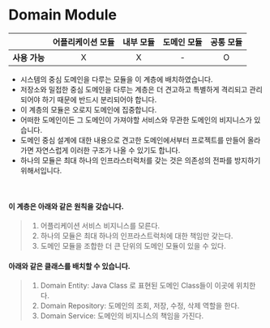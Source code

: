 # Domain Module

|           | **어플리케이션 모듈** | **내부 모듈** | **도메인 모듈** | **공통 모듈** |
|:---------:|:-------------:|:---------:|:----------:|:---------:|
| **사용 가능** |       X       |     X     |     -      |     O     |

- 시스템의 중심 도메인을 다루는 모듈을 이 계층에 배치하였습니다.
- 저장소와 밀접한 중심 도메인을 다루는 계층은 더 견고하고 특별하게 격리되고 관리되어야 하기 때문에 반드시 분리되어야 합니다.
- 이 계층의 모듈은 오로지 도메인에 집중합니다.
- 어떠한 도메인이든 그 도메인이 가져야할 서비스와 무관한 도메인의 비지니스가 있습니다.
- 도메인 중심 설계에 대한 내용으로 견고한 도메인에서부터 프로젝트를 만들어 올라가면 자연스럽게 이러한 구조가 나올 수 있기도 합니다.
- 하나의 모듈은 최대 하나의 인프라스터럭처를 갖는 것은 의존성의 전파를 방지하기 위해서입니다.

<br />

#### 이 계층은 아래와 같은 원칙을 갖습니다.

> 1) 어플리케이션 서비스 비지니스를 모른다.
> 2) 하나의 모듈은 최대 하나의 인프라스트럭처에 대한 책임만 갖는다.
> 3) 도메인 모듈을 조합한 더 큰 단위의 도메인 모듈이 있을 수 있다.

#### 아래와 같은 클래스를 배치할 수 있습니다.

> 1) Domain Entity: Java Class 로 표현된 도메인 Class들이 이곳에 위치한다.
> 2) Domain Repository: 도메인의 조회, 저장, 수정, 삭제 역할을 한다.
> 3) Domain Service: 도메인의 비지니스의 책임을 가진다.
